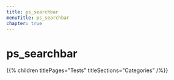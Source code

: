```yaml
---
title: ps_searchbar
menuTitle: ps_searchbar
chapter: true
---
```


# ps_searchbar

{{% children titlePages="Tests" titleSections="Categories" /%}}